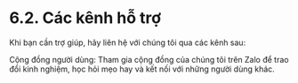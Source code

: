# 6.2. Các kênh hỗ trợ

Khi bạn cần trợ giúp, hãy liên hệ với chúng tôi qua các kênh sau:

Cộng đồng người dùng: Tham gia cộng đồng của chúng tôi trên Zalo để trao đổi kinh nghiệm, học hỏi mẹo hay và kết nối với những người dùng khác.

